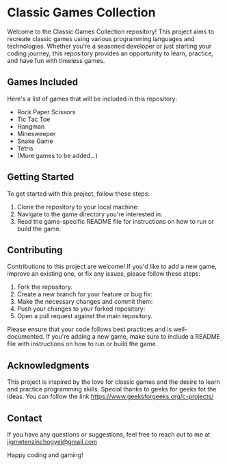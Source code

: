# Classic Games Collection

Welcome to the Classic Games Collection repository! This project aims to recreate classic games using various programming languages and technologies. Whether you're a seasoned developer or just starting your coding journey, this repository provides an opportunity to learn, practice, and have fun with timeless games.

## Games Included

Here's a list of games that will be included in this repository:

- Rock Paper Scissors
- Tic Tac Toe
- Hangman
- Minesweeper
- Snake Game
- Tetris
- (More games to be added...)

## Getting Started

To get started with this project, follow these steps:

1. Clone the repository to your local machine:
2. Navigate to the game directory you're interested in:
3. Read the game-specific README file for instructions on how to run or build the game.

## Contributing

Contributions to this project are welcome! If you'd like to add a new game, improve an existing one, or fix any issues, please follow these steps:

1. Fork the repository.
2. Create a new branch for your feature or bug fix:
3. Make the necessary changes and commit them:
4. Push your changes to your forked repository:
5. Open a pull request against the main repository.

Please ensure that your code follows best practices and is well-documented. If you're adding a new game, make sure to include a README file with instructions on how to run or build the game.

## Acknowledgments

This project is inspired by the love for classic games and the desire to learn and practice programming skills. Special thanks to geeks for geeks fot the ideas. You can follow the link https://www.geeksforgeeks.org/c-projects/

## Contact

If you have any questions or suggestions, feel free to reach out to me at jigmetenzinchogyel@gmail.com

Happy coding and gaming!
